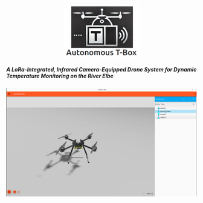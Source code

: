 <p align="center">
  <img src="images/logo_repository.png" alt="Logo" width="200"/>
</p>

##### A LoRa-Integrated, Infrared Camera-Equipped Drone System for Dynamic Temperature Monitoring on the River Elbe

  <img src="images/b1.png"/>



